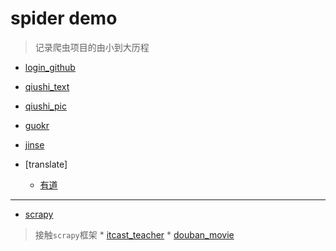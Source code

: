 # spider demo

> 记录爬虫项目的由小到大历程

* [login_github](login_github/login_github.py)

* [qiushi_text](qiushi/text/qiushi_text.py)

* [qiushi_pic](qiushi/pic/qiushi_pic.py)

* [guokr](guokr/guokr.py)

* [jinse](jinse/jinse.py)

* [translate]
    * [有道](http://fanyi.youdao.com)

___

* [scrapy](scrapy_demo)

> 接触`scrapy`框架
    * [itcast_teacher](scrapy_demo/scrapy_demo/spiders/itcast.py)
    * [douban_movie](scrapy_demo/scrapy_demo/spiders/douban_movie.py)